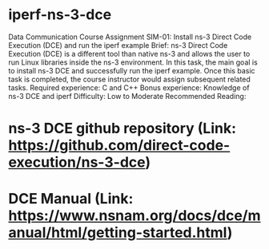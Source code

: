# iperf-ns-3-dce
Data Communication Course Assignment 
SIM-01: Install ns-3 Direct Code Execution (DCE) and run the iperf example
Brief: ns-3 Direct Code Execution (DCE) is a different tool than native ns-3 and allows the
user to run Linux libraries inside the ns-3 environment. In this task, the main goal is to install
ns-3 DCE and successfully run the iperf example. Once this basic task is completed, the
course instructor would assign subsequent related tasks.
Required experience: C and C++
Bonus experience: Knowledge of ns-3 DCE and iperf
Difficulty: Low to Moderate
Recommended Reading:

# ns-3 DCE github repository (Link: https://github.com/direct-code-execution/ns-3-dce)
# DCE Manual (Link: https://www.nsnam.org/docs/dce/manual/html/getting-started.html)
